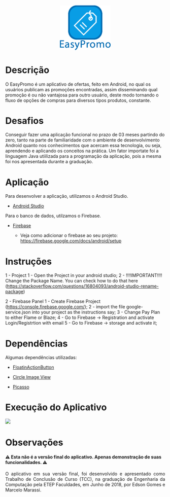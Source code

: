 

<h1 align="center">

  <img src= "app/src/main/res/drawable/banner.png" width="160">
</h1>



# Descrição
O EasyPromo é um aplicativo de ofertas, feito em Android, no qual os usuários publicam as promoções encontradas, assim disseminando qual promoção é ou não vantajosa para outro usuário, deste modo tornando o fluxo de opções de compras para diversos tipos produtos, constante.

# Desafios
Conseguir fazer uma aplicação funcional no prazo de 03 meses partindo do zero, tanto na parte de familiaridade com o ambiente de desenvolvimento Android quanto nos conhecimentos que acercam essa tecnologia, ou seja, aprendendo e aplicando os conceitos na prática. Um fator importate foi a linguagem Java utiilizada para a programação da aplicação, pois a mesma foi nos apresentada durante a graduação.

# Aplicação
Para desenvolver a aplicação, utilizamos o Android Studio.

*  [Android Studio](https://developer.android.com/studio)

Para o banco de dados, utilzamos o Firebase.
* [Firebase](https://firebase.google.com/?hl=pt-br)

  * Veja como adicionar o firebase ao seu projeto:  https://firebase.google.com/docs/android/setup
  
# Instruções

1 - Project 1 - Open the Project in your android studio; 2 - !!!!IMPORTANT!!!! Change the Package Name. You can check how to do that here (https://stackoverflow.com/questions/16804093/android-studio-rename-package)

2 - Firebase Panel 1 - Create Firebase Project (https://console.firebase.google.com/); 2 - import the file google-service.json into your project as the instructions say; 3 - Change Pay Plan to either Flame or Blaze; 4 - Go to Firebase -> Registration and activate Login/Registrtion with email 5 - Go to Firebase -> storage and activate it;

# Dependências
Algumas dependências utilizadas:
   * [FloatinActionButton](https://github.com/fstech/sell-android-floating-action-button)
  
   * [Circle Image View](https://github.com/hdodenhof/CircleImageView)
   
   * [Picasso](https://github.com/square/picasso) 
    
# Execução do Aplicativo

<img src="https://media.giphy.com/media/U29lDd1JLwjjxefBJt/giphy.gif">

# Observações
<h4 align="center"> 
  <h4> ⚠ Esta não é a versão final do aplicativo. Apenas demonstração de suas funcionalidades. ⚠ </h4>
 <p align="justify"> O aplicativo em sua versão final, foi desenvolvido e apresentado como Trabalho de Conclusão de Curso (TCC), na graduação de Engenharia da Computação pela ETEP Faculdades, em  Junho de 2018, por Edson Gomes e Marcelo Marassi. </p>
  </h4>
